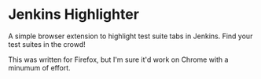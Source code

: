 # Jenkins Highlighter

A simple browser extension to highlight test suite tabs in Jenkins. Find your test suites in the crowd!

This was written for Firefox, but I'm sure it'd work on Chrome with a minumum of effort.
